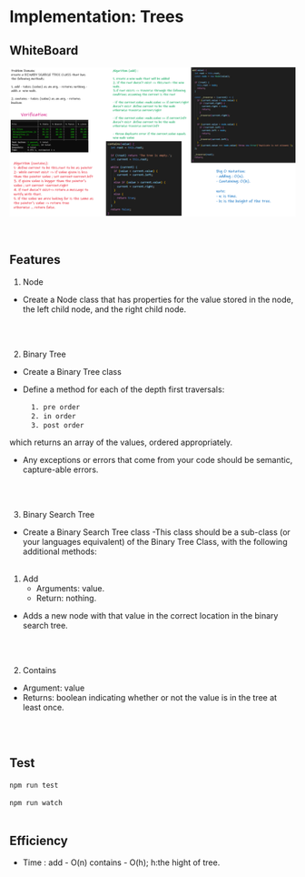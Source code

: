 # Implementation: Trees

## WhiteBoard
![](./trees.png)

<br/>

##  Features
1. Node
- Create a Node class that has properties for the value stored in the node, the left child node, and the right child node.
<br/>
<br/>



2. Binary Tree
- Create a Binary Tree class<br/>
- Define a method for each of the depth first traversals:

        1. pre order
        2. in order
        3. post order
 which returns an array of the values, ordered appropriately.

- Any exceptions or errors that come from your code should be semantic, capture-able errors. 
<br/>
<br/>



3. Binary Search Tree
- Create a Binary Search Tree class
     -This class should be a sub-class (or your languages equivalent) of the Binary Tree Class, with the following additional methods:
     <br/>
     <br/>

     
 1. Add
    - Arguments: value.
    - Return: nothing.
 - Adds a new node with that value in the correct location in the binary search tree.
<br/>
<br/>


  2. Contains
   - Argument: value
   - Returns: boolean indicating whether or not the value is in the tree at least once.
   <br/>
    <br/>

## Test
```npm run test``` 
<br/>


```npm run watch```
<br/>
<br/>

## Efficiency
- Time :
add - O(n)
contains - O(h); h:the hight of tree.